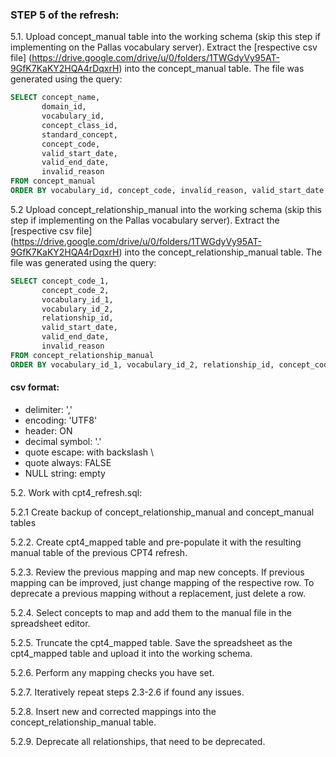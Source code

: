 ### STEP 5 of the refresh:

5.1. Upload concept_manual table into the working schema (skip this step if implementing on the Pallas vocabulary server). 
Extract the [respective csv file] (https://drive.google.com/drive/u/0/folders/1TWGdyVy95AT-9GfK7KaKY2HQA4rDqxrH) into the concept_manual table. 
The file was generated using the query:
```sql
SELECT concept_name,
       domain_id,
       vocabulary_id,
       concept_class_id,
       standard_concept,
       concept_code,
       valid_start_date,
       valid_end_date,
       invalid_reason
FROM concept_manual
ORDER BY vocabulary_id, concept_code, invalid_reason, valid_start_date, valid_end_date, concept_name
```

5.2 Upload concept_relationship_manual into the working schema (skip this step if implementing on the Pallas vocabulary server).
Extract the [respective csv file] (https://drive.google.com/drive/u/0/folders/1TWGdyVy95AT-9GfK7KaKY2HQA4rDqxrH) into the concept_relationship_manual table.
The file was generated using the query:
```sql
SELECT concept_code_1,
       concept_code_2,
       vocabulary_id_1,
       vocabulary_id_2,
       relationship_id,
       valid_start_date,
       valid_end_date,
       invalid_reason
FROM concept_relationship_manual
ORDER BY vocabulary_id_1, vocabulary_id_2, relationship_id, concept_code_1, concept_code_2, invalid_reason, valid_start_date, valid_end_date
```

#### csv format:
- delimiter: ','
- encoding: 'UTF8'
- header: ON
- decimal symbol: '.'
- quote escape: with backslash \
- quote always: FALSE
- NULL string: empty

5.2. Work with cpt4_refresh.sql:

5.2.1 Create backup of concept_relationship_manual and concept_manual tables

5.2.2. Create cpt4_mapped table and pre-populate it with the resulting manual table of the previous CPT4 refresh.

5.2.3. Review the previous mapping and map new concepts. If previous mapping can be improved, just change mapping of the respective row. To deprecate a previous mapping without a replacement, just delete a row.

5.2.4. Select concepts to map and add them to the manual file in the spreadsheet editor.

5.2.5. Truncate the cpt4_mapped table. Save the spreadsheet as the cpt4_mapped table and upload it into the working schema.

5.2.6. Perform any mapping checks you have set.

5.2.7. Iteratively repeat steps 2.3-2.6 if found any issues.

5.2.8. Insert new and corrected mappings into the concept_relationship_manual table.

5.2.9. Deprecate all relationships, that need to be deprecated.